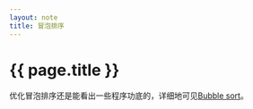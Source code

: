 ```yaml
---
layout: note
title: 冒泡排序
---
```


{{ page.title }}
================

优化冒泡排序还是能看出一些程序功底的，详细地可见[Bubble sort](http://en.wikipedia.org/wiki/Bubble_sort)。